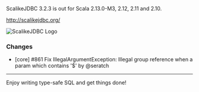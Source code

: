 ScalikeJDBC 3.2.3 is out for Scala 2.13.0-M3, 2.12, 2.11 and 2.10.

http://scalikejdbc.org/

![ScalikeJDBC Logo](http://scalikejdbc.org/images/logo.png)

### Changes

- [core] #861 Fix IllegalArgumentException: Illegal group reference when a param which contains '$' by @seratch

---

Enjoy writing type-safe SQL and get things done!

